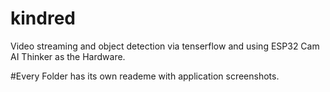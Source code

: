 # kindred
Video streaming and object detection via tenserflow and using ESP32 Cam AI Thinker as the Hardware.

#Every Folder has its own reademe with application screenshots.
